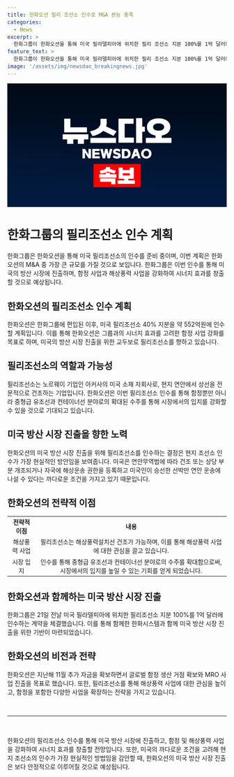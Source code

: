 ```yaml
---
title: 한화오션 필리 조선소 인수로 M&A 본능 충족
categories:
  - News
excerpt: >
  한화그룹이 한화오션을 통해 미국 필라델피아에 위치한 필리 조선소 지분 100%를 1억 달러에 인수했다. 한화오션은 이를 통해 그룹과의 시너지를 고려해 함정 사업에 힘을 주고 있으며, 이번 인수를 통해 미국 방산 시장 진출을 위한 교두보를 마련하게 됐다. 한화오션은 이번 인수를 통해 해상 풍력 사업 뿐만 아니라 중형급 유조선 및 컨테이너선 분야로의 수주를 확대하고 시장에서 입지를 높일 수 있을 것으로 예측된다.
feature_text: >
  한화그룹이 한화오션을 통해 미국 필라델피아에 위치한 필리 조선소 지분 100%를 1억 달러에 인수했다. 한화오션은 이를 통해 그룹과의 시너지를 고려해 함정 사업에 힘을 주고 있으며, 이번 인수를 통해 미국 방산 시장 진출을 위한 교두보를 마련하게 됐다. 한화오션은 이번 인수를 통해 해상 풍력 사업 뿐만 아니라 중형급 유조선 및 컨테이너선 분야로의 수주를 확대하고 시장에서 입지를 높일 수 있을 것으로 예측된다.
image: '/assets/img/newsdao_breakingnews.jpg'
---
```


<p><img src="/assets/img/newsdao_breakingnews.jpg" alt="pcversion 속보" /></p>

<h1 data-ke-size="size26"><b>한화그룹의 필리조선소 인수 계획</b></h1>

<p data-ke-size="size16">한화그룹은 한화오션을 통해 미국 필리조선소의 인수를 준비 중이며, 이번 계획은 한화오션의 M&A 중 가장 큰 규모를 가질 것으로 보입니다. 한화그룹은 이번 인수를 통해 미국의 방산 시장에 진출하며, 함정 사업과 해상풍력 사업을 강화하여 시너지 효과를 창출할 것으로 예상됩니다.</p>

<h2 data-ke-size="size24"><b>한화오션의 필리조선소 인수 계획</b></h2>

<p data-ke-size="size16">한화오션은 한화그룹에 편입된 이후, 미국 필리조선소 40% 지분을 약 552억원에 인수할 계획입니다. 이를 통해 한화오션은 그룹과의 시너지 효과를 고려한 함정 사업 강화를 목표로 하며, 미국의 방산 시장 진출을 위한 교두보로 필리조선소를 향하고 있습니다.</p>

<h2 data-ke-size="size24"><b>필리조선소의 역할과 가능성</b></h2>

<p data-ke-size="size16">필리조선소는 노르웨이 기업인 아커사의 미국 소재 자회사로, 현지 연안에서 상선을 전문적으로 건조하는 기업입니다. 한화오션은 이번 필리조선소 인수를 통해 함정뿐만 아니라 중형급 유조선과 컨테이너선 분야로의 확대된 수주를 통해 시장에서의 입지를 강화할 수 있을 것으로 기대되고 있습니다.</p>

<h2 data-ke-size="size24"><b>미국 방산 시장 진출을 향한 노력</b></h2>

<p data-ke-size="size16">한화오션의 미국 방산 시장 진출을 위해 필리조선소를 인수하는 결정은 현지 조선소 인수가 가장 현실적인 방안임을 보여줍니다. 미국은 연안무역법에 따라 건조 또는 상당 부분 개조되거나 자국에 해상운송 권한을 등록하고 미국인이 승선한 선박만 연안 운송에 나설 수 있다는 까다로운 조건을 가지고 있기 때문입니다.</p>

<h2 data-ke-size="size24"><b>한화오션의 전략적 이점</b></h2>

<table>
    <tbody>
        <tr>
            <td style="text-align: center; height: 17px;"><b>전략적 이점</b></td>
            <td style="text-align: center; height: 17px;"><b>내용</b></td>
        </tr>
        <tr>
            <td style="text-align: center; height: 17px;">해상풍력 사업</td>
            <td style="text-align: center; height: 17px;">필리조선소는 해상풍력설치선 건조가 가능하며, 이를 통해 해상풍력 사업에 대한 관심을 끌고 있습니다.</td>
        </tr>
        <tr>
            <td style="text-align: center; height: 17px;">시장 입지</td>
            <td style="text-align: center; height: 17px;">인수를 통해 중형급 유조선과 컨테이너선 분야로의 수주를 확대함으로써, 시장에서의 입지를 높일 수 있는 기회를 얻게 되었습니다.</td>
        </tr>
    </tbody>
</table>

<h2 data-ke-size="size24"><b>한화오션과 함께하는 미국 방산 시장 진출</b></h2>

<p data-ke-size="size16">한화그룹은 21일 전날 미국 필라델피아에 위치한 필리조선소 지분 100%를 1억 달러에 인수하는 계약을 체결했습니다. 이를 통해 함께한 한화시스템과 함께 미국 방산 시장 진출을 위한 기반이 마련되었습니다.</p>

<h2 data-ke-size="size24"><b>한화오션의 비전과 전략</b></h2>

<p data-ke-size="size16">한화오션은 지난해 11월 추가 자금을 확보하면서 글로벌 함정 생산 거점 확보와 MRO 사업 진출을 목표로 했습니다. 또한, 필리조선소를 통해 해상풍력 사업에 대한 관심을 높이고, 함정을 포함한 다양한 사업을 확장하는 전략을 가지고 있습니다.</p>

<p data-ke-size="size16">&nbsp;</p>

<hr>

<p data-ke-size="size16">&nbsp;</p>

<p>한화오션의 필리조선소 인수를 통해 미국 방산 시장에 진출하고, 함정 및 해상풍력 사업을 강화하여 시너지 효과를 창출할 전망입니다. 또한, 미국의 까다로운 조건을 고려해 현지 조선소의 인수가 가장 현실적인 방법임을 감안할 때, 한화오션의 미국 방산 시장 진출은 보다 안정적으로 이루어질 것으로 예상됩니다.</p>

